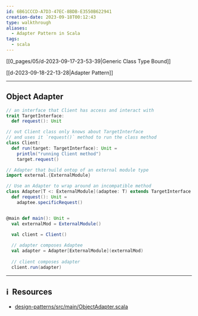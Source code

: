 ```yaml
---
id: 6B61CCCD-A7D3-47EC-8BDB-E3550B622941
creation-date: 2023-09-18T00:12:43
type: walkthrough
aliases:
  - Adapter Pattern in Scala
tags:
  - scala
---
```

[[0_pages/05/d-2023-09-17-23-53-39|Generic Class Type Bound]]

[[d-2023-09-18-22-13-28|Adapter Pattern]]

---
## Object Adapter

```scala
// an interface that Client has access and interact with
trait TargetInterface:
  def request(): Unit

// out Client class only knows about TargetInterface
// and uses it `request()` method to run the class method
class Client:
  def run(target: TargetInterface): Unit =
    println("running Client method")
    target.request()

// Adapter that build ontop of an external module type
import external.{ExternalModule}

// Use an Adapter to wrap around an incompatible method
class Adapter[T <: ExternalModule](adaptee: T) extends TargetInterface:
  def request(): Unit =
    adaptee.specificRequest()


@main def main(): Unit =
  val externalMod = ExternalModule()

  val client = Client()
  
  // adapter composes Adaptee
  val adapter = Adapter[ExternalModule](externalMod)
  
  // client composes adapter
  client.run(adapter)

```


---
## ℹ️  Resources
- [design-patterns/src/main/ObjectAdapter.scala](https://github.com/tobytoyin/scala-stuff/blob/main/design-patterns/src/main/ObjectAdapter.scala)